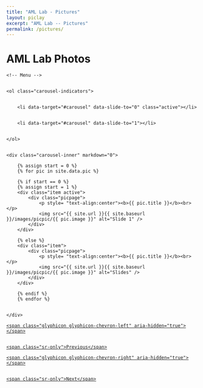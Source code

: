 ```yaml
---
title: "AML Lab - Pictures"
layout: piclay
excerpt: "AML Lab -- Pictures"
permalink: /pictures/
---
```


# AML Lab Photos



<div markdown="0" id="carousel" class="carousel slide" data-ride="carousel" data-interval="4000" data-pause="hover" >


    <!-- Menu -->


    <ol class="carousel-indicators">


        <li data-target="#carousel" data-slide-to="0" class="active"></li>


        <li data-target="#carousel" data-slide-to="1"></li>


    </ol>


    <div class="carousel-inner" markdown="0">

        {% assign start = 0 %}
        {% for pic in site.data.pic %}

        {% if start == 0 %}
        {% assign start = 1 %}
        <div class="item active">
            <div class="picpage">
                <p style= "text-align:center"><b>{{ pic.title }}</b><br></p>
                <img src="{{ site.url }}{{ site.baseurl }}/images/picpic/{{ pic.image }}" alt="Slide 1" />
            </div>
        </div>

        {% else %}
        <div class="item">
            <div class="picpage">
                <p style= "text-align:center"><b>{{ pic.title }}</b><br></p>
                <img src="{{ site.url }}{{ site.baseurl }}/images/picpic/{{ pic.image }}" alt="Slides" />
            </div>
        </div>

        {% endif %}
        {% endfor %}


    </div>


  <a class="left carousel-control" href="#carousel" role="button" data-slide="prev">


    <span class="glyphicon glyphicon-chevron-left" aria-hidden="true"></span>


    <span class="sr-only">Previous</span>


  </a>


  <a class="right carousel-control" href="#carousel" role="button" data-slide="next">


    <span class="glyphicon glyphicon-chevron-right" aria-hidden="true"></span>


    <span class="sr-only">Next</span>


  </a>


</div>